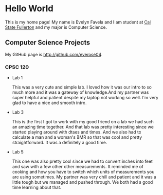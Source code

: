 # Hello World

This is my home page! My name is Evelyn Favela and I am student at [Cal State Fullerton](https://www.fullerton.edu/) and my major is Computer Science.

## Computer Science Projects

My GitHub page is http://github.com/everose04.

### CPSC 120 

* Lab 1 

    This was a very cute and simple lab. I loved how it was our intro to so much more and it was a gateway of knowledge.And my partner was super helpful and patient despite my laptop not working so well. I'm very glad to have a nice and smooth intro. 

* Lab 3 

    This is the first I got to work with my good friend on a lab we had such an amazing time together. And that lab was pretty interesting since we started playing around with dtaes and times. And we also had to calculate a man and a woman's BMR so that was cool and pretty straightforward. It was a definitely a good time. 

* Lab 5 

    This one was also pretty cool since we had to convert inches into feet and saw with a few other other measurements. It reminded me of cooking and how you have to switch which units of measurements you are using sometimes. My partner was very chill and patient and it was a little tough but we managed and pushed through. We both had a good time learning about that. 